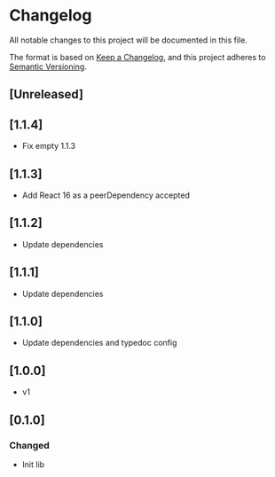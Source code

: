 # Changelog

All notable changes to this project will be documented in this file.

The format is based on [Keep a Changelog](https://keepachangelog.com/en/1.0.0/),
and this project adheres to [Semantic Versioning](https://semver.org/spec/v2.0.0.html).

## [Unreleased]

## [1.1.4]

-   Fix empty 1.1.3

## [1.1.3]

-   Add React 16 as a peerDependency accepted

## [1.1.2]

-   Update dependencies

## [1.1.1]

-   Update dependencies

## [1.1.0]

-   Update dependencies and typedoc config

## [1.0.0]

-   v1

## [0.1.0]

### Changed

-   Init lib
